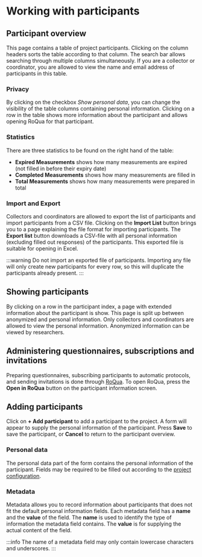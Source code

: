 # Working with participants

## Participant overview

This page contains a table of project participants. Clicking on the column headers sorts the table according to that column. The search bar allows searching through multiple columns simultaneously. If you are a collector or coordinator, you are allowed to view the name and email address of participants in this table.

<screenshot src='/screenshots/medo/en/deelnemerslijst.png' />

### Privacy

By clicking on the checkbox *Show personal data*, you can change the visibility of the table columns containing personal information. Clicking on a row in the table shows more information about the participant and allows opening RoQua for that participant.

### Statistics

There are three statistics to be found on the right hand of the table:

* **Expired Measurements** shows how many measurements are expired (not filled in before their expiry date)
* **Completed Measurements** shows how many measurements are filled in
* **Total Measurements** shows how many measurements were prepared in total

### Import and Export

Collectors and coordinators are allowed to export the list of participants and import participants from a CSV file. Clicking on the **Import List** button brings you to a page explaining the file format for importing participants. The **Export list** button downloads a CSV-file with all personal information (excluding filled out responses) of the participants. This exported file is suitable for opening in Excel.

:::warning
  Do not import an exported file of participants. Importing any file will only create new participants for every row, so this will duplicate the participants already present.
:::

## Showing participants

By clicking on a row in the participant index, a page with extended information about the participant is show. This page is split up between anonymized and personal information. Only collectors and coordinators are allowed to view the personal information. Anonymized information can be viewed by researchers.

<screenshot src='/screenshots/medo/en/deelnemersdetail.png' />

## Administering questionnaires, subscriptions and invitations

Preparing questionnaires, subscribing participants to automatic protocols, and sending invitations is done through [RoQua](../../rom_manual/epd/). To open RoQua, press the **Open in RoQua** button on the participant information screen.

## Adding participants

Click on **+ Add participant** to add a participant to the project. A form will appear to supply the personal information of the participant. Press **Save** to save the participant, or **Cancel** to return to the participant overview.

### Personal data

The personal data part of the form contains the personal information of the participant. Fields may be required to be filled out according to the [project configuration](../werken_met_projecten/#project-settings).

### Metadata

Metadata allows you to record information about participants that does not fit the default personal information fields. Each metadata field has a **name** and the **value** of the field. The **name** is used to identify the type of information the metadata field contains. The **value** is for supplying the actual content of the field.

:::info
  The name of a metadata field may only contain lowercase characters and underscores.
:::

<screenshot src='/screenshots/medo/en/nieuwe-deelnemer.png' />

